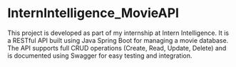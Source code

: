 # InternIntelligence_MovieAPI
This project is developed as part of my internship at Intern Intelligence. It is a RESTful API built using Java Spring Boot for managing a movie database. The API supports full CRUD operations (Create, Read, Update, Delete) and is documented using Swagger for easy testing and integration.
